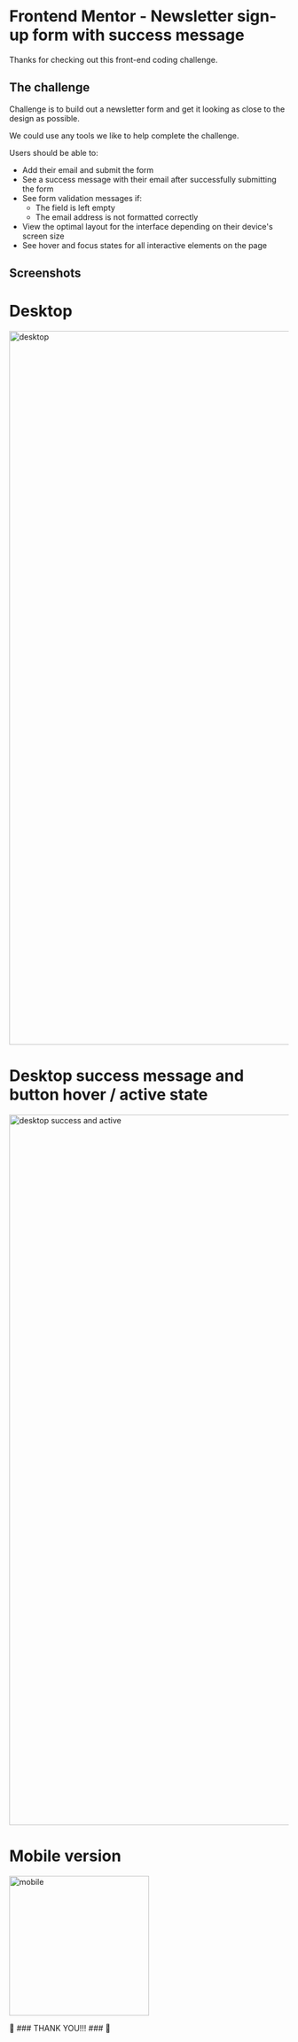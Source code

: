 # Frontend Mentor - Newsletter sign-up form with success message

Thanks for checking out this front-end coding challenge.

## The challenge

Challenge is to build out a newsletter form and get it looking as close to the design as possible.

We could use any tools we like to help complete the challenge.

Users should be able to:

- Add their email and submit the form
- See a success message with their email after successfully submitting the form
- See form validation messages if:
  - The field is left empty
  - The email address is not formatted correctly
- View the optimal layout for the interface depending on their device's screen size
- See hover and focus states for all interactive elements on the page

## Screenshots

# Desktop

<img width="1288" alt="desktop" src="https://github.com/aggie-l/Newsletter-sign-up-form-with-success-message/assets/142058426/ba0cd087-3ed0-4d97-acf3-32cdc35e3c0c">


# Desktop success message and button hover / active state

<img width="1282" alt="desktop success and active" src="https://github.com/aggie-l/Newsletter-sign-up-form-with-success-message/assets/142058426/8f9327a8-36ec-4ec5-bc9f-47928a5226df">


# Mobile version

<img width="252" alt="mobile" src="https://github.com/aggie-l/Newsletter-sign-up-form-with-success-message/assets/142058426/496870f5-5252-4dde-bbb9-7e69db33d8c5">

👾 ### THANK YOU!!! ### 👾
